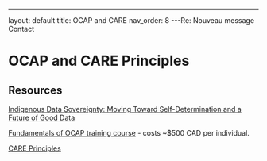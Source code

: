---
layout: default
title: OCAP and CARE
nav_order: 8
---Re: Nouveau message Contact

# OCAP and CARE Principles

## Resources

[Indigenous Data Sovereignty: Moving Toward Self-Determination and a Future of Good Data](https://ecampusontario.pressbooks.pub/canadardm/chapter/indigenous-data-sovereignty/)

[Fundamentals of OCAP training course](https://fnigc.ca/ocap-training/take-the-course/) - costs ~$500 CAD per individual.

[CARE Principles](https://www.gida-global.org/care)

